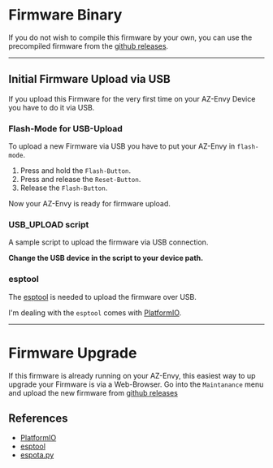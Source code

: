 # Firmware Binary
If you do not wish to compile this firmware by your own, you can use the
precompiled firmware from the [github releases](https://github.com/thorsten-l/ESP8266-AZ-Envy/releases).

---

## Initial Firmware Upload via USB

If you upload this Firmware for the very first time on your AZ-Envy Device you have to do it via USB.

### Flash-Mode for USB-Upload
To upload a new Firmware via USB you have to put your AZ-Envy in `flash-mode`.

1. Press and hold the `Flash-Button`.
2. Press and release the `Reset-Button`.
3. Release the `Flash-Button`.

Now your AZ-Envy is ready for firmware upload.

### USB_UPLOAD script
A sample script to upload the firmware via USB connection.

**Change the USB device in the script
to your device path.**

### esptool
The [esptool](https://github.com/espressif/esptool) is needed to upload the firmware over USB.

I'm dealing with the `esptool` comes with [PlatformIO](https://platformio.org/).

---

# Firmware Upgrade

If this firmware is already running on your AZ-Envy, this easiest way to up upgrade your Firmware is via a Web-Browser. Go into the `Maintanance` menu and upload the new firmware from [github releases](https://github.com/thorsten-l/ESP8266-AZ-Envy/releases)

## References
- [PlatformIO](https://platformio.org/)
- [esptool](https://github.com/espressif/esptool)
- [espota.py](https://github.com/esp8266/Arduino/blob/master/tools/espota.py)
